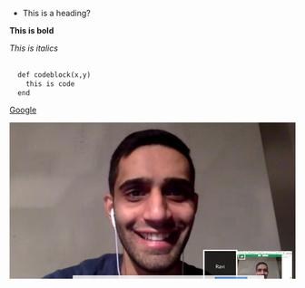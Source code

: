 * This is a heading?

**This is bold**

_This is italics_

```

  def codeblock(x,y)
    this is code
  end
```

[Google](www.google.com)

![Screenshot of GPS](gps.png)
